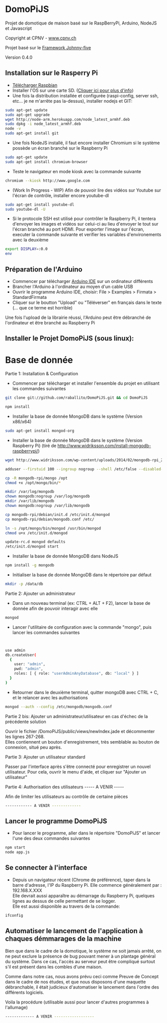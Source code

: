 DomoPiJS
========

Projet de domotique de maison basé sur le RaspBerryPi, Arduino, NodeJS et Javascript 

Copyright at CPNV - www.cpnv.ch

Projet basé sur le [Framework Johnny-five](https://github.com/rwaldron/johnny-five)

Version 0.4.0

## Installation sur le Rasperry Pi

- [Télécharger Raspbian](http://www.raspberrypi.org/downloads)
- Installer l'OS sur une carte SD. ([Cliquer ici pour plus d'info](http://elinux.org/RPi_Easy_SD_Card_Setup))
- Une fois la distribution installée et configurée (raspi-config, server ssh, etc... je ne m'arrête pas la-dessus),  installer nodejs et GIT:

``` bash
sudo apt-get update
sudo apt-get upgrade
wget http://node-arm.herokuapp.com/node_latest_armhf.deb
sudo dpkg -i node_latest_armhf.deb
node -v
sudo apt-get install git

```
- Une fois NodeJS installé, il faut encore installer Chromium si le système possède un écran branché sur le Raspberry Pi

``` bash
sudo apt-get update
sudo apt-get install chromium-browser

```

- Teste le navigateur en mode kiosk avec la commande suivante

``` bash
chromium --kiosk http://www.google.com

```

- (Work In Progress - WIP) Afin de pouvoir lire des vidéos sur Youtube sur l'écran de contrôle, installer encore youtube-dl

``` bash
sudo apt-get install youtube-dl
sudo youtube-dl -U

```


- Si le protocole SSH est utilisé pour contrôler le Raspberry Pi, il tentera d'envoyer les images et vidéos sur celui-ci au lieu d'envoyer le tout sur l'écran branché au port HDMI. Pour exporter l'image sur l'écran, executer la commande suivante et verifier les variables d'environements avec la deuxième

``` bash
export DISPLAY=:0.0
env

```




## Préparation de l'Arduino

- Commencer par télécharger [Arduino IDE](http://arduino.cc/en/main/software) sur un ordinateur différents
- Brancher l'Arduino à l'ordinateur au moyen d'un cable USB
- Ouvrir le programme Arduino IDE, choisir: File > Examples > Firmata > StandardFirmata
- Cliquer sur le boutton "Upload" ou "Téléverser" en français dans le texte (... que ce terme est horrible)

Une fois l'upload de la librairie réussi, l'Arduino peut être débranché de l'ordinateur et être branché au Raspberry Pi


## Installer le Projet DomoPiJS (sous linux):

# Base de donnée

Partie 1: Installation & Configuration


- Commencer par télécharger et installer l'ensemble du projet en utilisant les commandes suivantes

``` bash
git clone git://github.com/raballito/DomoPiJS.git && cd DomoPiJS

npm install


```
- Installer la base de donnée MongoDB dans le système (Version x86/x64)
``` bash
sudo apt-get install mongod-org


```
- Installer la base de donnée MongoDB dans le système (Version Raspberry Pi) (tiré de http://www.widriksson.com/install-mongodb-raspberrypi/)
``` bash
wget http://www.widriksson.com/wp-content/uploads/2014/02/mongodb-rpi_20140207.zip

adduser --firstuid 100 --ingroup nogroup --shell /etc/false --disabled-password --gecos "" --no-create-home mongodb

cp -R mongodb-rpi/mongo /opt
chmod +x /opt/mongo/bin/*

mkdir /var/log/mongodb 
chown mongodb:nogroup /var/log/mongodb
mkdir /var/lib/mongodb
chown mongodb:nogroup /var/lib/mongodb

cp mongodb-rpi/debian/init.d /etc/init.d/mongod
cp mongodb-rpi/debian/mongodb.conf /etc/

ln -s /opt/mongo/bin/mongod /usr/bin/mongod
chmod u+x /etc/init.d/mongod

update-rc.d mongod defaults
/etc/init.d/mongod start

```

- Installer la base de donnée MongoDB dans NodeJS

``` bash
npm install -g mongodb


```

- Initialiser la base de donnée MongoDB dans le répertoire par défaut

``` bash
mkdir -p /data/db


```


Partie 2: Ajouter un administrateur

- Dans un nouveau terminal (ex: CTRL + ALT + F2), lancer la base de donnée afin de pouvoir interagir avec elle

``` bash
mongod

```

- Lancer l'utilitaire de configuration avec la commande "mongo", puis lancer les commandes suivantes

``` bash


use admin
db.createUser(
  {
    user: "admin",
    pwd: "admin",
    roles: [ { role: "userAdminAnyDatabase", db: "local" } ]
  }
)

```

- Retourner dans le deuxième terminal, quitter mongoDB avec CTRL + C, et le relancer avec les authorisations

``` bash
mongod --auth --config /etc/mongodb/mongodb.conf


```

Partie 2 bis: Ajouter un administrateur/utilisateur en cas d'échec de la précédente solution

Ouvrir le fichier /DomoPiJS/public/views/newIndex.jade et décommenter les lignes 267-268.  
Elles contiennent un bouton d'enregistrement, très semblable au bouton de connexion, situé peu après.

Partie 3: Ajouter un utilisateur standard 

Passer par l'interface après s'être connecté pour enregistrer un nouvel utilisateur.
Pour cela, ouvrir le menu d'aide, et cliquer sur "Ajouter un utilisateur"


Partie 4: Authorisation des utilisateurs ----- A VENIR -----

Afin de limiter les utilisateurs au contrôle de certaine pièces

``` bash
------------ A VENIR -------------

```


## Lancer le programme DomoPiJS

- Pour lancer le programme, aller dans le répertoire "DomoPiJS" et lancer l'une des deux commandes suivantes

``` bash
npm start
node app.js

```

## Se connecter à l'interface

- Depuis un navigateur récent (Chrome de préférence), taper dans la barre d'adresse, l'IP du Raspberry Pi.
Elle commence généralement par : 192.168.X.XXX  
Elle devrait aussi apparaître au démarrage du Raspberry Pi, quelques lignes au dessus de celle permettant de se logger.  
Elle est aussi disponible au travers de la commande:   
``` bash
ifconfig

```

## Automatiser le lancement de l'application à chaques démmarages de la machine

Bien que dans le cadre de la domotique, le système ne soit jamais arrêté, on ne peut exclure la présence de bug pouvant mener à un plantage général du système.
Dans ce cas, l'accès au serveur peut être compliqué surtout s'il est présent dans les combles d'une maison.

Comme dans notre cas, nous avons prévu ceci comme Preuve de Concept dans le cadre de nos études, et que nous disposons d'une maquette débranchable, il était judicieux d'automatiser le lancement dans l'ordre des différents logiciels.

Voila la procédure (utilisable aussi pour lancer d'autres programmes à l'allumage)

``` bash
------------- A VENIR ------------------

```
